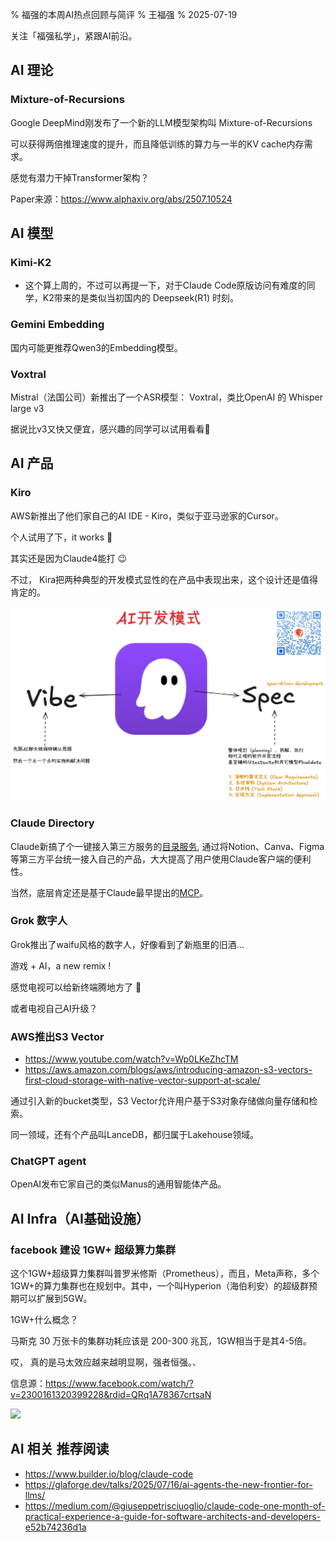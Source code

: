 % 福强的本周AI热点回顾与简评
% 王福强
% 2025-07-19

关注「福强私学」，紧跟AI前沿。


## AI 理论

### Mixture-of-Recursions

Google DeepMind刚发布了一个新的LLM模型架构叫 Mixture-of-Recursions

可以获得两倍推理速度的提升，而且降低训练的算力与一半的KV cache内存需求。 

感觉有潜力干掉Transformer架构？

Paper来源：<https://www.alphaxiv.org/abs/2507.10524>

## AI 模型

### Kimi-K2
  - 这个算上周的，不过可以再提一下，对于Claude Code原版访问有难度的同学，K2带来的是类似当初国内的 Deepseek(R1) 时刻。

### Gemini Embedding

国内可能更推荐Qwen3的Embedding模型。

### Voxtral

Mistral（法国公司）新推出了一个ASR模型： Voxtral，类比OpenAI 的 Whisper large v3

据说比v3又快又便宜，感兴趣的同学可以试用看看🤪




## AI 产品

### Kiro

AWS新推出了他们家自己的AI IDE - Kiro，类似于亚马逊家的Cursor。

个人试用了下，it works 🤣

其实还是因为Claude4能打 😉

不过， Kira把两种典型的开发模式显性的在产品中表现出来，这个设计还是值得肯定的。

![](./images/kiro-vibe-vs-spec.jpg)


### Claude Directory

Claude新搞了个一键接入第三方服务的[目录服务](http://claude.ai/directory), 通过将Notion、Canva、Figma等第三方平台统一接入自己的产品，大大提高了用户使用Claude客户端的便利性。

当然，底层肯定还是基于Claude最早提出的[MCP](https://jiagoubaike.com/posts/mcp)。

### Grok 数字人

Grok推出了waifu风格的数字人，好像看到了新瓶里的旧酒...

游戏 + AI，a new remix !

感觉电视可以给新终端腾地方了 🤣

或者电视自己AI升级？

### AWS推出S3 Vector

- https://www.youtube.com/watch?v=Wp0LKeZhcTM
- https://aws.amazon.com/blogs/aws/introducing-amazon-s3-vectors-first-cloud-storage-with-native-vector-support-at-scale/

通过引入新的bucket类型，S3 Vector允许用户基于S3对象存储做向量存储和检索。

同一领域，还有个产品叫LanceDB，都归属于Lakehouse领域。

### ChatGPT agent

OpenAI发布它家自己的类似Manus的通用智能体产品。



## AI Infra（AI基础设施）

### facebook 建设 1GW+ 超级算力集群

这个1GW+超级算力集群叫普罗米修斯（Prometheus），而且，Meta声称，多个1GW+的算力集群也在规划中。其中，一个叫Hyperion（海伯利安）的超级群预期可以扩展到5GW。

1GW+什么概念？ 

马斯克 30 万张卡的集群功耗应该是 200-300 兆瓦，1GW相当于是其4-5倍。

哎， 真的是马太效应越来越明显啊，强者恒强。、

信息源：https://www.facebook.com/watch/?v=2300161320399228&rdid=QRq1A78367crtsaN

![](https://img.shields.io/badge/Meta-超级智能实验室-green.svg?style=flat)


## AI 相关 推荐阅读

- https://www.builder.io/blog/claude-code
- https://glaforge.dev/talks/2025/07/16/ai-agents-the-new-frontier-for-llms/
- https://medium.com/@giuseppetrisciuoglio/claude-code-one-month-of-practical-experience-a-guide-for-software-architects-and-developers-e52b74236d1a






